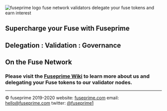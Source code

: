 ![fuseprime logo fuse network validators delegate your fuse tokens and earn interest](https://fuseprime.com/wp-content/uploads/2020/09/fp-logo-empty.png)
## Supercharge your Fuse with Fuseprime
## Delegation : Validation : Governance
On the Fuse Network
---
### Please visit the [Fuseprime Wiki](https://github.com/fuseprime/fuse_validator/wiki) to learn more about us and delegating your Fuse tokens to our validator nodes.
---
© fuseprime 2019-2020
website: [fuseprime.com](https://fuseprime.com)
email: hello@fuseprime.com
twitter: [@fuseprime1](https://twitter.com/fuseprime1)

